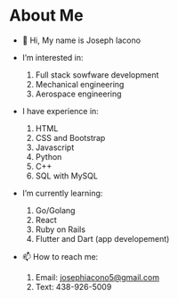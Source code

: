 # About Me

- 👋 Hi, My name is Joseph Iacono

- I’m interested in:
    1. Full stack sowfware development
    2. Mechanical engineering
    3. Aerospace engineering
    
- I have experience in:
    1. HTML
    2. CSS and Bootstrap
    3. Javascript
    4. Python
    5. C++
    6. SQL with MySQL
 
- I’m currently learning:
    1. Go/Golang
    2. React
    3. Ruby on Rails
    4. Flutter and Dart (app developement)

- 📫 How to reach me:
    1. Email: josephiacono5@gmail.com
    2. Text: 438-926-5009

<!---
Joiacs/Joiacs is a ✨ special ✨ repository because its `README.md` (this file) appears on your GitHub profile.
You can click the Preview link to take a look at your changes.
--->
